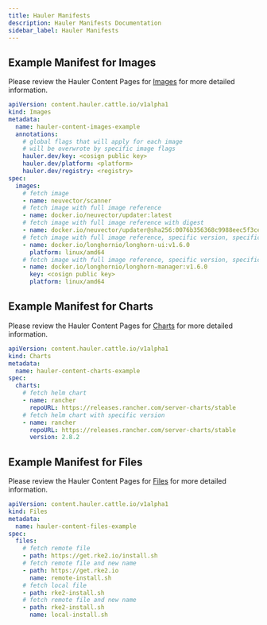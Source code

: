```yaml
---
title: Hauler Manifests
description: Hauler Manifests Documentation
sidebar_label: Hauler Manifests
---
```


## Example Manifest for Images

Please review the Hauler Content Pages for [Images](hauler-content/images.md) for more detailed information.

```yaml title="hauler-image-manfiest.yaml"
apiVersion: content.hauler.cattle.io/v1alpha1
kind: Images
metadata:
  name: hauler-content-images-example
  annotations:
    # global flags that will apply for each image
    # will be overwrote by specific image flags
    hauler.dev/key: <cosign public key>
    hauler.dev/platform: <platform>
    hauler.dev/registry: <registry>
spec:
  images:
    # fetch image
    - name: neuvector/scanner
    # fetch image with full image reference
    - name: docker.io/neuvector/updater:latest
    # fetch image with full image reference with digest
    - name: docker.io/neuvector/updater@sha256:0076b356368c9988eec5f3cead771d29a377074b982f22800f4d9c8c3b215a56
    # fetch image with full image reference, specific version, specific platform
    - name: docker.io/longhornio/longhorn-ui:v1.6.0
      platform: linux/amd64
    # fetch image with full image reference, specific version, specific platform, and signature verification
    - name: docker.io/longhornio/longhorn-manager:v1.6.0
      key: <cosign public key>
      platform: linux/amd64
```

## Example Manifest for Charts

Please review the Hauler Content Pages for [Charts](hauler-content/charts.md) for more detailed information.

```yaml title="hauler-chart-manfiest.yaml"
apiVersion: content.hauler.cattle.io/v1alpha1
kind: Charts
metadata:
  name: hauler-content-charts-example
spec:
  charts:
    # fetch helm chart
    - name: rancher
      repoURL: https://releases.rancher.com/server-charts/stable
    # fetch helm chart with specific version
    - name: rancher
      repoURL: https://releases.rancher.com/server-charts/stable
      version: 2.8.2
```

## Example Manifest for Files

Please review the Hauler Content Pages for [Files](hauler-content/files.md) for more detailed information.

```yaml title="hauler-file-manfiest.yaml"
apiVersion: content.hauler.cattle.io/v1alpha1
kind: Files
metadata:
  name: hauler-content-files-example
spec:
  files:
    # fetch remote file
    - path: https://get.rke2.io/install.sh
    # fetch remote file and new name
    - path: https://get.rke2.io
      name: remote-install.sh
    # fetch local file
    - path: rke2-install.sh
    # fetch remote file and new name
    - path: rke2-install.sh
      name: local-install.sh
```
